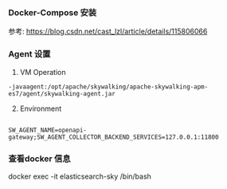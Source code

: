 ### Docker-Compose 安装
参考: https://blog.csdn.net/cast_lzl/article/details/115806066

### Agent 设置
1. VM Operation
```
-javaagent:/opt/apache/skywalking/apache-skywalking-apm-es7/agent/skywalking-agent.jar
```
2. Environment
```

SW_AGENT_NAME=openapi-gateway;SW_AGENT_COLLECTOR_BACKEND_SERVICES=127.0.0.1:11800
```


### 查看docker 信息
docker exec -it elasticsearch-sky /bin/bash
